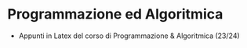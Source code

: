 # Programmazione ed Algoritmica

* Appunti in Latex del corso di Programmazione & Algoritmica (23/24)